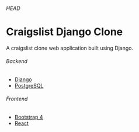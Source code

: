 ###### HEAD
# Craigslist Django Clone

A craigslist clone web application built using Django.


###### Backend
- [Django](https://www.djangoproject.com/)
- [PostgreSQL](https://www.postgresql.org/)

###### Frontend
- [Bootstrap 4](https://getbootstrap.com/)
- [React](https://reactjs.org/)

